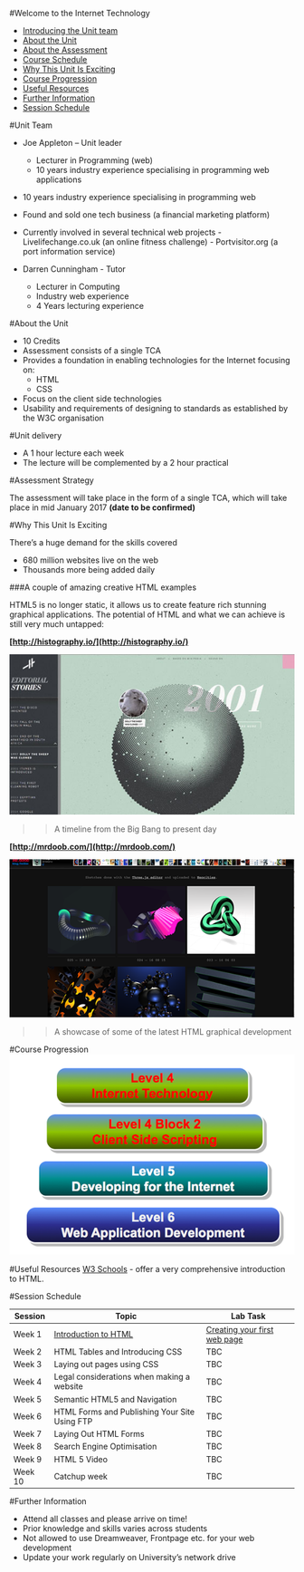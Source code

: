#Welcome to the Internet Technology 
- [Introducing the Unit team](#unit-team)
- [About the Unit](#about-the-unit) 
- [About the Assessment](#about-the-assessment)
- [Course Schedule](#course-schedule)
- [Why This Unit Is Exciting](#why-this-unit-is-exciting)
- [Course Progression](#course-progression)
- [Useful Resources](#useful-resources)
- [Further Information](#further-information)
- [Session Schedule](#session-schedule)

#Unit Team

- Joe Appleton – Unit leader
	- Lecturer in Programming (web)
	- 10 years industry experience specialising in programming web applications
	
 - 10 years industry experience specialising in programming web
 - Found and sold one tech business (a financial marketing platform)
 - Currently involved in several technical web projects 
 		- Livelifechange.co.uk (an online fitness challenge) 
 		- Portvisitor.org  (a port information service)	  
- Darren Cunningham - Tutor
	- Lecturer in Computing 
	- Industry web experience 
	- 4 Years lecturing experience  		

#About the Unit 
- 10 Credits
- Assessment consists of a single TCA
- Provides a foundation in enabling technologies for the Internet focusing on:
	- HTML
	- CSS
- Focus on the client side technologies 
- Usability and requirements of designing to standards as established by the W3C organisation

#Unit delivery

-   A 1 hour lecture each week
-   The lecture will be complemented by a 2 hour practical


#Assessment Strategy 

The assessment will take place in the form of a single TCA, which will take place in mid January 2017 **(date to be confirmed)**

#Why This Unit Is Exciting 

There’s a huge demand for the skills covered
	
- 680 million websites live on the web 
- Thousands more being added daily

###A couple of amazing creative HTML examples 

HTML5 is no longer static, it allows us to create feature rich stunning graphical applications. The potential of HTML and what we can achieve is still very much untapped:

**[http://histography.io/](http://histography.io/)**

![](assets/histogram.jpg)
>> A timeline from the Big Bang to present day
 

**[http://mrdoob.com/](http://mrdoob.com/)**

![](assets/mrdoob.png)

>> A showcase of some of the latest HTML graphical development


#Course Progression 
![progression](assets/progression.png)

#Useful Resources
[W3 Schools](http://www.w3schools.com/html) - offer a very comprehensive introduction to HTML.

#Session Schedule 


Session | Topic    |  Lab Task|  
----    | -------- | -------- | 
Week 1  | <a href='sessions/session1/README.md'>Introduction to HTML </a> | <a href='sessions/session1/pratical.md'>Creating your first  web page </a>|
Week 2  | HTML Tables and  Introducing CSS  |  TBC  |
Week 3  | Laying out pages using CSS   |   TBC |
Week 4  | Legal considerations when making a website  | TBC |
Week 5  | Semantic HTML5 and Navigation | TBC |
Week 6  | HTML Forms and Publishing Your Site Using FTP | TBC| 
Week 7  | Laying Out HTML Forms | TBC | 
Week 8  | Search Engine Optimisation  | TBC | 
Week 9  | HTML 5 Video | TBC | 
Week 10 | Catchup week| TBC | 

#Further Information

- Attend all classes and please arrive on time!
- Prior knowledge and skills varies across students
- Not allowed to use Dreamweaver, Frontpage etc. for your web development
- Update your work regularly on University’s network drive

